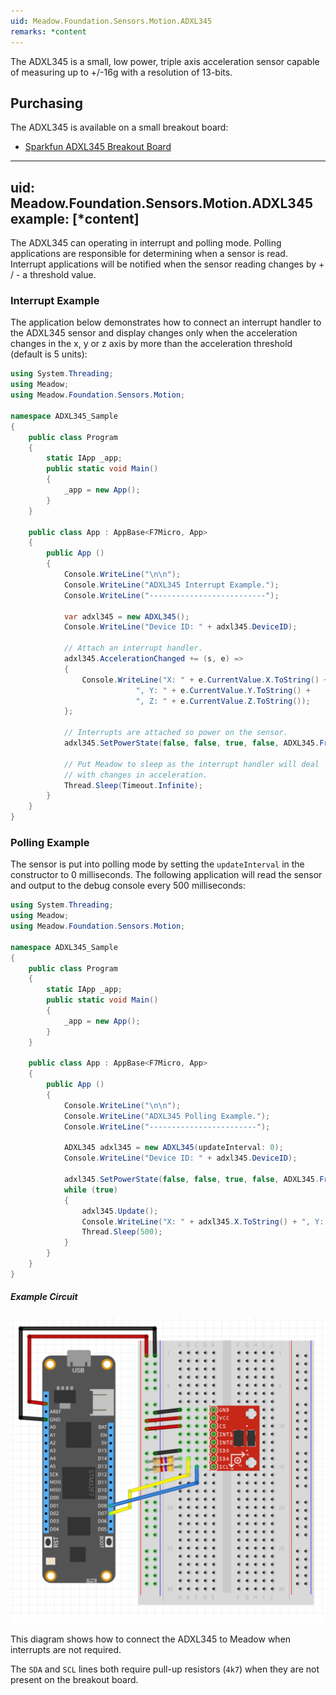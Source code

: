 ```yaml
---
uid: Meadow.Foundation.Sensors.Motion.ADXL345
remarks: *content
---
```


The ADXL345 is a small, low power, triple axis acceleration sensor capable of measuring up to +/-16g with a resolution of 13-bits.

## Purchasing

The ADXL345 is available on a small breakout board:

* [Sparkfun ADXL345 Breakout Board](https://www.sparkfun.com/products/9836)

---
uid: Meadow.Foundation.Sensors.Motion.ADXL345
example: [*content]
---

The ADXL345 can operating in interrupt and polling mode.  Polling applications are responsible for determining when a sensor is read.  Interrupt applications will be notified when the sensor reading changes by + / - a threshold value.

### Interrupt Example

The application below demonstrates how to connect an interrupt handler to the ADXL345 sensor and display changes only when the acceleration changes in the x, y or z axis by more than the acceleration threshold (default is 5 units):

```csharp
using System.Threading;
using Meadow;
using Meadow.Foundation.Sensors.Motion;

namespace ADXL345_Sample
{
    public class Program
    {
        static IApp _app; 
        public static void Main()
        {
            _app = new App();
        }
    }
    
    public class App : AppBase<F7Micro, App>
    {
        public App ()
        {
            Console.WriteLine("\n\n");
            Console.WriteLine("ADXL345 Interrupt Example.");
            Console.WriteLine("--------------------------");
            
            var adxl345 = new ADXL345();
            Console.WriteLine("Device ID: " + adxl345.DeviceID);
            
            // Attach an interrupt handler.            
            adxl345.AccelerationChanged += (s, e) =>
            {
                Console.WriteLine("X: " + e.CurrentValue.X.ToString() +
                            ", Y: " + e.CurrentValue.Y.ToString() +
                            ", Z: " + e.CurrentValue.Z.ToString());
            };

            // Interrupts are attached so power on the sensor.
            adxl345.SetPowerState(false, false, true, false, ADXL345.Frequency.EightHz);
            
            // Put Meadow to sleep as the interrupt handler will deal 
            // with changes in acceleration.
            Thread.Sleep(Timeout.Infinite);
        }
    }
}
```

### Polling Example

The sensor is put into polling mode by setting the `updateInterval` in the constructor to 0 milliseconds.  The following application will read the sensor and output to the debug console every 500 milliseconds:

```csharp
using System.Threading;
using Meadow;
using Meadow.Foundation.Sensors.Motion;

namespace ADXL345_Sample
{
    public class Program
    {
        static IApp _app; 
        public static void Main()
        {
            _app = new App();
        }
    }
    
    public class App : AppBase<F7Micro, App>
    {
        public App ()
        {
            Console.WriteLine("\n\n");
            Console.WriteLine("ADXL345 Polling Example.");
            Console.WriteLine("------------------------");
            
            ADXL345 adxl345 = new ADXL345(updateInterval: 0);
            Console.WriteLine("Device ID: " + adxl345.DeviceID);
            
            adxl345.SetPowerState(false, false, true, false, ADXL345.Frequency.EightHz);
            while (true)
            {
                adxl345.Update();
                Console.WriteLine("X: " + adxl345.X.ToString() + ", Y: " + adxl345.Y.ToString() + ", Z: " + adxl345.Z.ToString());
                Thread.Sleep(500);
            }
        }
    }
}
```

##### Example Circuit

![](../../API_Assets/Meadow.Foundation.Sensors.Motion.ADXL345/ADXL345.svg)

This diagram shows how to connect the ADXL345 to Meadow when interrupts are not required.

The `SDA` and `SCL` lines both require pull-up resistors (`4k7`) when they are not present on the breakout board.